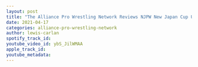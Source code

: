 ```yaml
---
layout: post
title: "The Alliance Pro Wrestling Network Reviews NJPW New Japan Cup USA Semi-Finals"
date: 2021-04-17
categories: alliance-pro-wrestling-network
author: lewis-carlan
spotify_track_id: 
youtube_video_id: ybS_JilWMAA
apple_track_id: 
youtube_metadata: 
---
```

